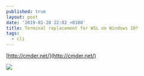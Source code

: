 ```yaml
---
published: true
layout: post
date: '2019-01-28 22:02 +0100'
title: Terminal replacement for WSL on Windows 10?
tags:
  - cli
---
```

[http://cmder.net/](http://cmder.net/)

![](https://cdn.scrot.moe/images/2019/01/29/cmder.png)